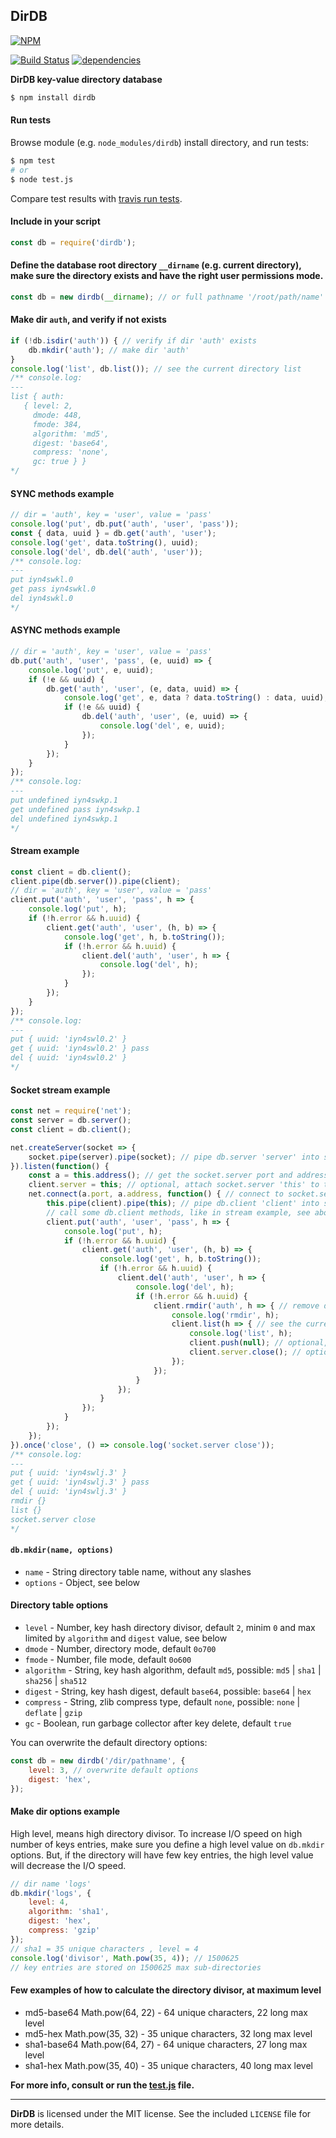 ## DirDB
[![NPM](https://nodei.co/npm/dirdb.png?downloads=true&downloadRank=true&stars=true)](https://nodei.co/npm/dirdb/)

[![Build Status](https://travis-ci.org/RealTimeCom/dirdb.svg?branch=master)](http://travis-ci.org/RealTimeCom/dirdb)
[![dependencies](https://david-dm.org/RealTimeCom/dirdb.svg)](https://david-dm.org/RealTimeCom/dirdb)

**DirDB key-value directory database**
```sh
$ npm install dirdb
```
#### Run tests
Browse module (e.g. `node_modules/dirdb`) install directory, and run tests:
```sh
$ npm test
# or
$ node test.js
```
Compare test results with <a href="https://travis-ci.org/RealTimeCom/dirdb">travis run tests</a>.

#### Include in your script
```js
const db = require('dirdb');
```
#### Define the database root directory `__dirname` (e.g. current directory), make sure the directory exists and have the right user permissions mode.
```js
const db = new dirdb(__dirname); // or full pathname '/root/path/name'
```
#### Make dir `auth`, and verify if not exists
```js
if (!db.isdir('auth')) { // verify if dir 'auth' exists
    db.mkdir('auth'); // make dir 'auth'
}
console.log('list', db.list()); // see the current directory list
/** console.log:
---
list { auth:
   { level: 2,
     dmode: 448,
     fmode: 384,
     algorithm: 'md5',
     digest: 'base64',
     compress: 'none',
     gc: true } }
*/
```
#### SYNC methods example
```js
// dir = 'auth', key = 'user', value = 'pass'
console.log('put', db.put('auth', 'user', 'pass'));
const { data, uuid } = db.get('auth', 'user');
console.log('get', data.toString(), uuid);
console.log('del', db.del('auth', 'user'));
/** console.log:
---
put iyn4swkl.0
get pass iyn4swkl.0
del iyn4swkl.0
*/
```
#### ASYNC methods example
```js
// dir = 'auth', key = 'user', value = 'pass'
db.put('auth', 'user', 'pass', (e, uuid) => {
    console.log('put', e, uuid);
    if (!e && uuid) {
        db.get('auth', 'user', (e, data, uuid) => {
            console.log('get', e, data ? data.toString() : data, uuid);
            if (!e && uuid) {
                db.del('auth', 'user', (e, uuid) => {
                    console.log('del', e, uuid);
                });
            }
        });
    }
});
/** console.log:
---
put undefined iyn4swkp.1
get undefined pass iyn4swkp.1
del undefined iyn4swkp.1
*/
```
#### Stream example
```js
const client = db.client();
client.pipe(db.server()).pipe(client);
// dir = 'auth', key = 'user', value = 'pass'
client.put('auth', 'user', 'pass', h => {
    console.log('put', h);
    if (!h.error && h.uuid) {
        client.get('auth', 'user', (h, b) => {
            console.log('get', h, b.toString());
            if (!h.error && h.uuid) {
                client.del('auth', 'user', h => {
                    console.log('del', h);
                });
            }
        });
    }
});
/** console.log:
---
put { uuid: 'iyn4swl0.2' }
get { uuid: 'iyn4swl0.2' } pass
del { uuid: 'iyn4swl0.2' }
*/
```
#### Socket stream example
```js
const net = require('net');
const server = db.server();
const client = db.client();

net.createServer(socket => {
    socket.pipe(server).pipe(socket); // pipe db.server 'server' into socket.client 'socket'
}).listen(function() {
    const a = this.address(); // get the socket.server port and address
    client.server = this; // optional, attach socket.server 'this' to the db.client 'client'
    net.connect(a.port, a.address, function() { // connect to socket.server Port 'a.port' and IP 'a.address'
        this.pipe(client).pipe(this); // pipe db.client 'client' into socket.client 'this'
        // call some db.client methods, like in stream example, see above
        client.put('auth', 'user', 'pass', h => {
            console.log('put', h);
            if (!h.error && h.uuid) {
                client.get('auth', 'user', (h, b) => {
                    console.log('get', h, b.toString());
                    if (!h.error && h.uuid) {
                        client.del('auth', 'user', h => {
                            console.log('del', h);
                            if (!h.error && h.uuid) {
                                client.rmdir('auth', h => { // remove dir 'auth'
                                    console.log('rmdir', h);
                                    client.list(h => { // see the current directory list
                                        console.log('list', h);
                                        client.push(null); // optional, end stream db.client 'client'
                                        client.server.close(); // optional, close socket.server 'client.server'
                                    });
                                });
                            }
                        });
                    }
                });
            }
        });
    });
}).once('close', () => console.log('socket.server close'));
/** console.log:
---
put { uuid: 'iyn4swlj.3' }
get { uuid: 'iyn4swlj.3' } pass
del { uuid: 'iyn4swlj.3' }
rmdir {}
list {}
socket.server close
*/
```
#### `db.mkdir(name, options)`
* `name` - String directory table name, without any slashes
* `options` - Object, see below

#### Directory table options
* `level` - Number, key hash directory divisor, default `2`, minim `0` and max limited by `algorithm` and `digest` value, see below
* `dmode` - Number, directory mode, default `0o700`
* `fmode` - Number, file mode, default `0o600`
* `algorithm` - String, key hash algorithm, default `md5`, possible: `md5` | `sha1` | `sha256` | `sha512`
* `digest` - String, key hash digest, default `base64`, possible: `base64` | `hex`
* `compress` - String, zlib compress type, default `none`, possible: `none` | `deflate` | `gzip`
* `gc` - Boolean, run garbage collector after key delete, default `true`

You can overwrite the default directory options:
```js
const db = new dirdb('/dir/pathname', {
    level: 3, // overwrite default options
    digest: 'hex',
});
```
#### Make dir options example
High level, means high directory divisor. To increase I/O speed on high number of keys entries, make sure you define a high level value on `db.mkdir` options. But, if the directory will have few key entries, the high level value will decrease the I/O speed.
```js
// dir name 'logs'
db.mkdir('logs', {
    level: 4,
    algorithm: 'sha1',
    digest: 'hex',
    compress: 'gzip'
});
// sha1 = 35 unique characters , level = 4
console.log('divisor', Math.pow(35, 4)); // 1500625
// key entries are stored on 1500625 max sub-directories
```
#### Few examples of how to calculate the directory divisor, at maximum level
* md5-base64   Math.pow(64, 22) - 64 unique characters, 22 long max level
* md5-hex      Math.pow(35, 32) - 35 unique characters, 32 long max level
* sha1-base64  Math.pow(64, 27) - 64 unique characters, 27 long max level
* sha1-hex     Math.pow(35, 40) - 35 unique characters, 40 long max level


**For more info, consult or run the <a href="https://github.com/RealTimeCom/dirdb/blob/master/test.js"><b>test.js</b></a> file.**

--------------------------------------------------------
**DirDB** is licensed under the MIT license. See the included `LICENSE` file for more details.
